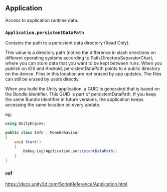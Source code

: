 ## Application
Access to application runtime data.

### `Application.persistentDataPath`
Contains the path to a persistent data directory (Read Only).

This value is a directory path (notice the difference in slash directions on different operating systems according to Path.DirectorySeparatorChar), where you can store data that you want to be kept between runs. When you publish on iOS and Android, persistentDataPath points to a public directory on the device. Files in this location are not erased by app updates. The files can still be erased by users directly.

When you build the Unity application, a GUID is generated that is based on the Bundle Identifier. This GUID is part of persistentDataPath. If you keep the same Bundle Identifier in future versions, the application keeps accessing the same location on every update.


eg:
```cs
using UnityEngine;

public class Info : MonoBehaviour
{
    void Start()
    {
        Debug.Log(Application.persistentDataPath);
    }
}
```



### ref
https://docs.unity3d.com/ScriptReference/Application.html


